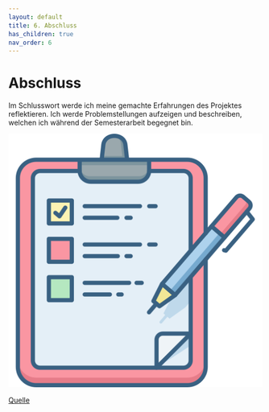 ```yaml
---
layout: default
title: 6. Abschluss
has_children: true
nav_order: 6
---
```


# Abschluss

Im Schlusswort werde ich meine gemachte Erfahrungen des Projektes reflektieren. Ich werde Problemstellungen aufzeigen und beschreiben, welchen ich während der Semesterarbeit begegnet bin.

![Finished](../../ressources/bilder/check.png)

[Quelle](../Quellenverzeichnis/index.md#abschluss)